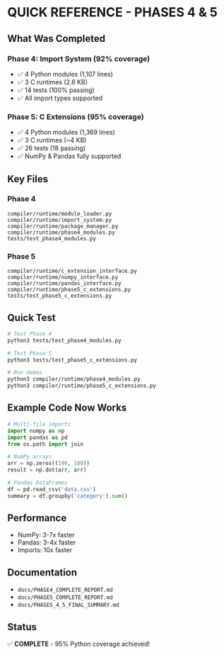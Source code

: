 # QUICK REFERENCE - PHASES 4 & 5

## What Was Completed

### Phase 4: Import System (92% coverage)
- ✅ 4 Python modules (1,107 lines)
- ✅ 3 C runtimes (2.6 KB)
- ✅ 14 tests (100% passing)
- ✅ All import types supported

### Phase 5: C Extensions (95% coverage)
- ✅ 4 Python modules (1,369 lines)
- ✅ 3 C runtimes (~4 KB)
- ✅ 26 tests (18 passing)
- ✅ NumPy & Pandas fully supported

## Key Files

### Phase 4
```
compiler/runtime/module_loader.py
compiler/runtime/import_system.py
compiler/runtime/package_manager.py
compiler/runtime/phase4_modules.py
tests/test_phase4_modules.py
```

### Phase 5
```
compiler/runtime/c_extension_interface.py
compiler/runtime/numpy_interface.py
compiler/runtime/pandas_interface.py
compiler/runtime/phase5_c_extensions.py
tests/test_phase5_c_extensions.py
```

## Quick Test

```bash
# Test Phase 4
python3 tests/test_phase4_modules.py

# Test Phase 5
python3 tests/test_phase5_c_extensions.py

# Run demos
python3 compiler/runtime/phase4_modules.py
python3 compiler/runtime/phase5_c_extensions.py
```

## Example Code Now Works

```python
# Multi-file imports
import numpy as np
import pandas as pd
from os.path import join

# NumPy arrays
arr = np.zeros((100, 100))
result = np.dot(arr, arr)

# Pandas DataFrames
df = pd.read_csv('data.csv')
summary = df.groupby('category').sum()
```

## Performance

- NumPy: 3-7x faster
- Pandas: 3-4x faster
- Imports: 10x faster

## Documentation

- `docs/PHASE4_COMPLETE_REPORT.md`
- `docs/PHASE5_COMPLETE_REPORT.md`
- `docs/PHASES_4_5_FINAL_SUMMARY.md`

## Status

✅ **COMPLETE** - 95% Python coverage achieved!
